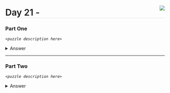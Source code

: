 <img align="right" style="margin-top:9px" src="https://img.shields.io/endpoint?url=https%3A%2F%2Fraw.githubusercontent.com%2Fkata-gatame%2Fadvent-of-code%2Fmain%2F2021%2Fday-21%2Fstars.json">

<p align="left" style="border-bottom: 1px solid #ddd;">
  <span style="font-size:2em;font-weight:600;">Day 21 - </span>
</p>

### Part One

*`<puzzle description here>`*

<details>
  <summary>Answer</summary>

  **`<answer here>`**

</details>

<hr style="height:.7px" />

### Part Two

*`<puzzle description here>`*

<details>
  <summary>Answer</summary>

  **`<answer here>`**

</details>
